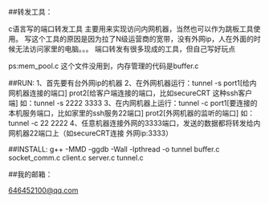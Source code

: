 ##转发工具：

c语言写的端口转发工具
主要用来实现访问内网机器，当然也可以作为跳板工具使用。
写这个工具的原因是因为拉了N级运营商的宽带，没有外网ip，人在外面的时候无法访问家里的电脑。。。
端口转发有很多现成的工具，但自己写好玩点

ps:mem_pool.c 这个文件没用到，内存管理的代码是buffer.c

##RUN:
1、首先要有台外网ip的机器
2、在外网机器运行：tunnel -s port1[给内网机器连接的端口] prot2[给客户端连接的端口，比如secureCRT 这种ssh客户端]  如：tunnel -s 2222 3333
3、在内网机器上运行：tunnel -c port1[要连接的本机服务端口，比如家里的ssh服务22端口] prot2[外网机器的监听的端口] 如：tunnel -c 22 2222
4、任意机器连接外网的3333端口，发送的数据都将转发给内网机器22端口上（如secureCRT连接 外网ip:3333）


##INSTALL:
g++ -MMD -ggdb -Wall -lpthread -o tunnel  buffer.c socket_comm.c client.c server.c tunnel.c


##我的邮箱：
  
646452100@qq.com
